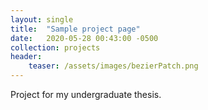 ```yaml
---
layout: single
title:  "Sample project page"
date:   2020-05-28 00:43:00 -0500
collection: projects
header:
    teaser: /assets/images/bezierPatch.png
---
```


Project for my undergraduate thesis.
